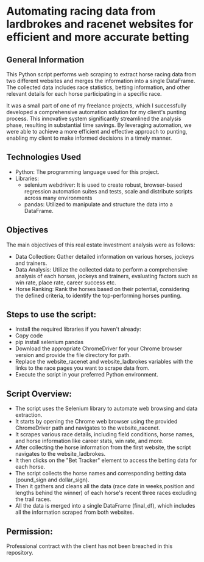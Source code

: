 # Automating racing data from lardbrokes and racenet websites for efficient and more accurate betting

## General Information
This Python script performs web scraping to extract horse racing data from two different websites and merges the information into a single DataFrame. The collected data includes race statistics, betting information, and other relevant details for each horse participating in a specific race.

It was a small part of one of my freelance projects, which I successfully developed a comprehensive automation solution for my client's punting process. This innovative system significantly streamlined the analysis phase, resulting in substantial time savings. By leveraging automation, we were able to achieve a more efficient and effective approach to punting, enabling my client to make informed decisions in a timely manner.

## Technologies Used
* Python: The programming language used for this project.
* Libraries:
    * selenium webdriver: It is used to create robust, browser-based regression automation suites and tests, scale and distribute scripts across many environments
    * pandas: Utilized to manipulate and structure the data into a DataFrame.
    

## Objectives
The main objectives of this real estate investment analysis were as follows:

* Data Collection: Gather detailed information on various horses, jockeys and trainers.
* Data Analysis: Utilize the collected data to perform a comprehensive analysis of each horses, jockeys and trainers, evaluating factors such as win rate, place rate, career success etc.
* Horse Ranking: Rank the horses based on their potential, considering the defined criteria, to identify the top-performing horses punting.

## Steps to use the script:

* Install the required libraries if you haven't already:
* Copy code
* pip install selenium pandas
* Download the appropriate ChromeDriver for your Chrome browser version and provide the file directory for path.
* Replace the website_racenet and website_ladbrokes variables with the links to the race pages you want to scrape data from.
* Execute the script in your preferred Python environment.

## Script Overview:

* The script uses the Selenium library to automate web browsing and data extraction.
* It starts by opening the Chrome web browser using the provided ChromeDriver path and navigates to the website_racenet.
* It scrapes various race details, including field conditions, horse names, and horse information like career stats, win rate, and more.
* After collecting the horse information from the first website, the script navigates to the website_ladbrokes.
* It then clicks on the "Bet Tracker" element to access the betting data for each horse.
* The script collects the horse names and corresponding betting data (pound_sign and dollar_sign).
* Then it gathers and cleans all the data (race date in weeks,position and lengths behind the winner) of each horse's recent three races excluding the trail races.
* All the data is merged into a single DataFrame (final_df), which includes all the information scraped from both websites.


## Permission:
Professional contract with the client has not been breached in this repository.


